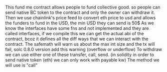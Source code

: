 This fund me contract allows people to fund collective good. so people can send native BC token to the contract and only the owner can withdraw it.
Then we use chainlink's price feed to convert eth price to usd and allows the funders to fund in the USD, the min USD they can send is 50$
As we know the interfaces have some fns and not implemented and they are called interfaces, if we compile this we can get the actual abi of the contract, bcoz it defines all the diff ways that we can interact with the contract.
The safemath will warn us about the max int size and the tx will fail, solc 0.8.0 version add this warning (overflow or underflow)
To withdraw we can use either one of these transfer, call, send. (in solidity in order to send native token (eth) we can only work with payable kw) The method we will use is "call"